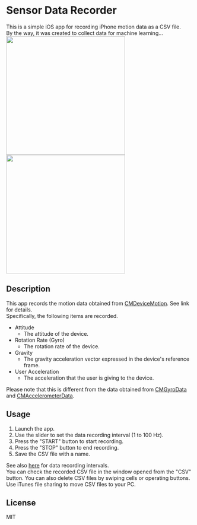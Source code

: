 # Sensor Data Recorder
This is a simple iOS app for recording iPhone motion data as a CSV file. <br>
By the way, it was created to collect data for machine learning...
<img src="https://user-images.githubusercontent.com/9309605/64344143-d73ed800-d028-11e9-9cd7-bfafa9fa6f6d.PNG" width="320px">
<img src="https://user-images.githubusercontent.com/9309605/64344302-284ecc00-d029-11e9-9291-b76bec8fd2be.PNG" width="320px">
## Description
This app records the motion data obtained from [CMDeviceMotion](https://developer.apple.com/documentation/coremotion/cmdevicemotion). See link for details. <br>
Specifically, the following items are recorded.

* Attitude
    * The attitude of the device.
* Rotation Rate (Gyro)
    * The rotation rate of the device.
* Gravity
    * The gravity acceleration vector expressed in the device's reference frame.
* User Acceleration
    * The acceleration that the user is giving to the device.

Please note that this is different from the data obtained from [CMGyroData](https://developer.apple.com/documentation/coremotion/cmgyrodata) and [CMAccelerometerData](https://developer.apple.com/documentation/coremotion/cmaccelerometerdata).
## Usage
1. Launch the app.
2. Use the slider to set the data recording interval (1 to 100 Hz).
3. Press the "START" button to start recording.
4. Press the "STOP" button to end recording.
5. Save the CSV file with a name.

See also [here](https://developer.apple.com/documentation/coremotion/cmmotionmanager/1616065-devicemotionupdateinterval) for data recording intervals. <br> 
You can check the recorded CSV file in the window opened from the "CSV" button. You can also delete CSV files by swiping cells or operating buttons.
Use iTunes file sharing to move CSV files to your PC.
## License
MIT
